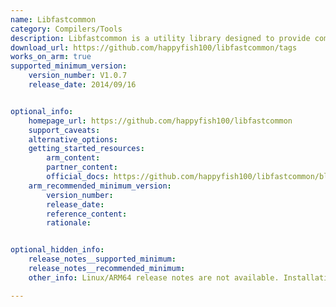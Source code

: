 ```yaml
---
name: Libfastcommon
category: Compilers/Tools
description: Libfastcommon is a utility library designed to provide common data structures and functions used in C and C++ programming. It helps developers by offering efficient and reusable code for everyday programming tasks.
download_url: https://github.com/happyfish100/libfastcommon/tags
works_on_arm: true
supported_minimum_version:
    version_number: V1.0.7
    release_date: 2014/09/16


optional_info:
    homepage_url: https://github.com/happyfish100/libfastcommon
    support_caveats:
    alternative_options:
    getting_started_resources:
        arm_content:
        partner_content:
        official_docs: https://github.com/happyfish100/libfastcommon/blob/master/INSTALL
    arm_recommended_minimum_version:
        version_number:
        release_date:
        reference_content:
        rationale:


optional_hidden_info:
    release_notes__supported_minimum:
    release_notes__recommended_minimum:
    other_info: Linux/ARM64 release notes are not available. Installation and testing were done using released tar files.

---
```

